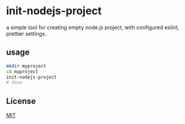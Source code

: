 # init-nodejs-project

a simple tool for creating empty node.js project, with configured eslint, prettier settings.

## usage

```sh
mkdir myproject
cd myproject
init-nodejs-project
# done
```
## License

[MIT](LICENSE)
